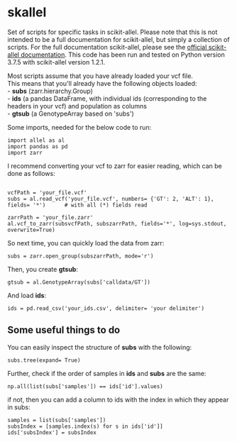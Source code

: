 # skallel
Set of scripts for specific tasks in scikit-allel. Please note that this is not intended to be a full documentation for scikit-allel, but simply a collection of scripts. For the full documentation scikit-allel, please see the [official scikit-allel documentation](https://scikit-allel.readthedocs.io/en/stable/index.html). This code has been run and tested on Python version 3.7.5 with scikit-allel version 1.2.1. 
   
Most scripts assume that you have already loaded your vcf file.  
This means that you'll already have the following objects loaded:  
	- **subs** (zarr.hierarchy.Group)  
	- **ids** (a pandas DataFrame, with individual ids (corresponding to the headers in your vcf) and population as columns  
	- **gtsub** (a GenotypeArray based on 'subs')  


Some imports, needed for the below code to run:
``` 
import allel as al
import pandas as pd
import zarr
```
  
I recommend converting your vcf to zarr for easier reading, which can be done as follows:
```

vcfPath = 'your_file.vcf'
subs = al.read_vcf('your_file.vcf', numbers= {'GT': 2, 'ALT': 1}, fields= '*')		# with all (*) fields read

zarrPath = 'your_file.zarr'
al.vcf_to_zarr(subsvcfPath, subszarrPath, fields='*', log=sys.stdout, overwrite=True)
```
  
So next time, you can quickly load the data from zarr:
```
subs = zarr.open_group(subszarrPath, mode='r')
```

Then, you create **gtsub**:  
```
gtsub = al.GenotypeArray(subs['calldata/GT'])
```
  
And load **ids**:
```
ids = pd.read_csv('your_ids.csv', delimiter= 'your delimiter')
```  


## Some useful things to do  

You can easily inspect the structure of **subs** with the following:
```
subs.tree(expand= True)
```

Further, check if the order of samples in **ids** and **subs** are the same:
```
np.all(list(subs['samples']) == ids['id'].values)
```
  
if not, then you can add a column to ids with the index in which they appear in subs:
```
samples = list(subs['samples'])
subsIndex = [samples.index(s) for s in ids['id']]
ids['subsIndex'] = subsIndex
```
